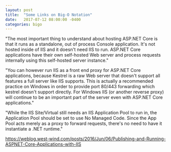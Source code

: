 ```yaml
---
layout: post
title:  "Some Links on Big-O Notation"
date:   2017-07-12 08:00:00 -0400
categories: bigo
---
```

"The most important thing to understand about hosting ASP.NET Core is that it runs as a standalone, out of process Console application. It's not hosted inside of IIS and it doesn't need IIS to run. ASP.NET Core applications have their own self-hosted Web server and process requests internally using this self-hosted server instance."

"You can however run IIS as a front end proxy for ASP.NET Core applications, because Kestrel is a raw Web server that doesn't support all features a full server like IIS supports. This is actually a recommended practice on Windows in order to provide port 80/443 forwarding which kestrel doesn't support directly. For Windows IIS (or another reverse proxy) will continue to be an important part of the server even with ASP.NET Core applications."

"While the IIS Site/Virtual still needs an IIS Application Pool to run in, the Application Pool should be set to use No Managed Code. Since the App Pool acts merely as a proxy to forward requests, there's no need to have it instantiate a .NET runtime."

<https://weblog.west-wind.com/posts/2016/Jun/06/Publishing-and-Running-ASPNET-Core-Applications-with-IIS>

